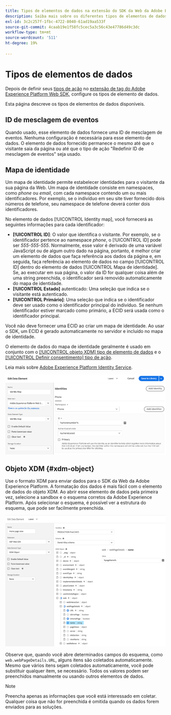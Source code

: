 ```yaml
---
title: Tipos de elementos de dados na extensão do SDK da Web da Adobe Experience Platform
description: Saiba mais sobre os diferentes tipos de elementos de dados fornecidos pela extensão de tag Adobe Experience Platform Web SDK.
exl-id: 3c2c257f-1fbc-4722-8040-61ad19aa533f
source-git-commit: 4caab19e1f58fc5cec5a3c56c43e47786d49c3dc
workflow-type: tm+mt
source-wordcount: '511'
ht-degree: 19%

---
```


# Tipos de elementos de dados

Depois de definir seus [tipos de ação](action-types.md) no [extensão de tag do Adobe Experience Platform Web SDK](web-sdk-extension-configuration.md), configure os tipos de elemento de dados.

Esta página descreve os tipos de elementos de dados disponíveis.


## ID de mesclagem de eventos

Quando usado, esse elemento de dados fornece uma ID de mesclagem de eventos. Nenhuma configuração é necessária para esse elemento de dados. O elemento de dados fornecido permanece o mesmo até que o visitante saia da página ou até que o tipo de ação &quot;Redefinir ID de mesclagem de eventos&quot; seja usado.

## Mapa de identidade

Um mapa de identidade permite estabelecer identidades para o visitante da sua página da Web. Um mapa de identidade consiste em namespaces, como _phone_ ou _email_, com cada namespace contendo um ou mais identificadores. Por exemplo, se o indivíduo em seu site tiver fornecido dois números de telefone, seu namespace de telefone deverá conter dois identificadores.

No elemento de dados [!UICONTROL Identity map], você fornecerá as seguintes informações para cada identificador:

* **[!UICONTROL ID]**: O valor que identifica o visitante. Por exemplo, se o identificador pertence ao namespace _phone_, o [!UICONTROL ID] pode ser _555-555-555_. Normalmente, esse valor é derivado de uma variável JavaScript ou de algum outro dado na página, portanto, é melhor criar um elemento de dados que faça referência aos dados da página e, em seguida, faça referência ao elemento de dados no campo [!UICONTROL ID] dentro do elemento de dados [!UICONTROL Mapa de identidade]. Se, ao executar em sua página, o valor da ID for qualquer coisa além de uma string preenchida, o identificador será removido automaticamente do mapa de identidade.
* **[!UICONTROL Estado]** autenticado: Uma seleção que indica se o visitante está autenticado.
* **[!UICONTROL Primário]**: Uma seleção que indica se o identificador deve ser usado como o identificador principal do indivíduo. Se nenhum identificador estiver marcado como primário, a ECID será usada como o identificador principal.

Você não deve fornecer uma ECID ao criar um mapa de identidade. Ao usar o SDK, um ECID é gerado automaticamente no servidor e incluído no mapa de identidade.

O elemento de dados do mapa de identidade geralmente é usado em conjunto com o [[!UICONTROL objeto XDM] tipo de elemento de dados](#xdm-object) e o [[!UICONTROL Definir consentimento] tipo de ação](action-types.md#set-consent).

Leia mais sobre [Adobe Experience Platform Identity Service](https://experienceleague.adobe.com/docs/experience-platform/identity/home.html?lang=pt-BR).

![](./assets/identity-map-data-element.png)

## Objeto XDM {#xdm-object}

Use o formato XDM para enviar dados para o SDK da Web da Adobe Experience Platform. A formatação dos dados é mais fácil com o elemento de dados do objeto XDM. Ao abrir esse elemento de dados pela primeira vez, selecione a sandbox e o esquema corretos da Adobe Experience Platform. Após selecionar o esquema, é possível ver a estrutura do esquema, que pode ser facilmente preenchida.

![](./assets/XDM-object.png)

Observe que, quando você abre determinados campos do esquema, como `web.webPageDetails.URL`, alguns itens são coletados automaticamente. Mesmo que vários itens sejam coletados automaticamente, você pode substituir qualquer item, se necessário. Todos os valores podem ser preenchidos manualmente ou usando outros elementos de dados.

>[!NOTE]
>
>Preencha apenas as informações que você está interessado em coletar. Qualquer coisa que não for preenchida é omitida quando os dados forem enviados para as soluções.
